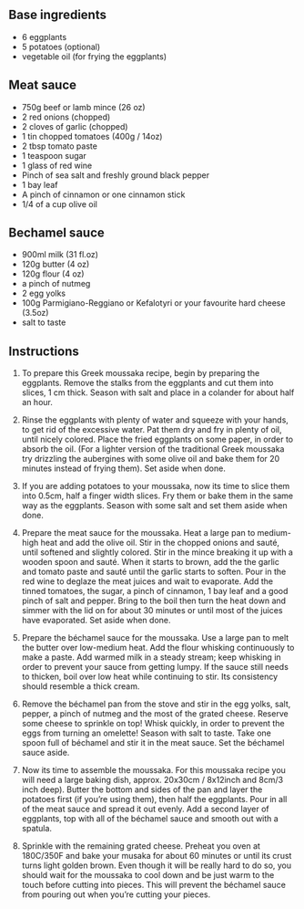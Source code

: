 ## Base ingredients
- 6 eggplants
- 5 potatoes (optional)
- vegetable oil (for frying the eggplants)

## Meat sauce
- 750g beef or lamb mince (26 oz)
- 2 red onions (chopped)
- 2 cloves of garlic (chopped)
- 1 tin chopped tomatoes (400g / 14oz)
- 2 tbsp tomato paste
- 1 teaspoon sugar
- 1 glass of red wine
- Pinch of sea salt and freshly ground black pepper
- 1 bay leaf
- A pinch of cinnamon or one cinnamon stick
- 1/4 of a cup olive oil

## Bechamel sauce
- 900ml milk (31 fl.oz)
- 120g butter (4 oz)
- 120g flour (4 oz)
- a pinch of nutmeg
- 2 egg yolks
- 100g Parmigiano-Reggiano or Kefalotyri or your favourite hard cheese (3.5oz)
- salt to taste

## Instructions

1. To prepare this Greek moussaka recipe, begin by preparing the eggplants. Remove the stalks from the eggplants and cut them into slices, 1 cm thick. Season with salt and place in a colander for about half an hour.

2. Rinse the eggplants with plenty of water and squeeze with your hands, to get rid of the excessive water. Pat them dry and fry in plenty of oil, until nicely colored. Place the fried eggplants on some paper, in order to absorb the oil. (For a lighter version of the traditional Greek moussaka try drizzling the aubergines with some olive oil and bake them for 20 minutes instead of frying them). Set aside when done.

3. If you are adding potatoes to your moussaka, now its time to slice them into 0.5cm, half a finger width slices. Fry them or bake them in the same way as the eggplants. Season with some salt and set them aside when done.

4. Prepare the meat sauce for the moussaka. Heat a large pan to medium-high heat and add the olive oil. Stir in the chopped onions and sauté, until softened and slightly colored. Stir in the mince breaking it up with a wooden spoon and sauté. When it starts to brown, add the the garlic and tomato paste and sauté until the garlic starts to soften. Pour in the red wine to deglaze the meat juices and wait to evaporate. Add the tinned tomatoes, the sugar, a pinch of cinnamon, 1 bay leaf and a good pinch of salt and pepper. Bring to the boil then turn the heat down and simmer with the lid on for about 30 minutes or until most of the juices have evaporated. Set aside when done.

5. Prepare the béchamel sauce for the moussaka. Use a large pan to melt the butter over low-medium heat. Add the flour whisking continuously to make a paste. Add warmed milk in a steady stream; keep whisking in order to prevent your sauce from getting lumpy. If the sauce still needs to thicken, boil over low heat while continuing to stir. Its consistency should resemble a thick cream.

6. Remove the béchamel pan from the stove and stir in the egg yolks, salt, pepper, a pinch of nutmeg and the most of the grated cheese. Reserve some cheese to sprinkle on top! Whisk quickly, in order to prevent the eggs from turning an omelette!  Season with salt to taste. Take one spoon full of béchamel and stir it in the meat sauce. Set the béchamel sauce aside.

7. Now its time to assemble the moussaka. For this moussaka recipe you will need a large baking dish, approx. 20x30cm / 8x12inch and 8cm/3 inch deep). Butter the bottom and sides of the pan and layer the potatoes first (if you’re using them), then half the eggplants. Pour in all of the meat sauce and spread it out evenly. Add a second layer of eggplants, top with all of the béchamel sauce and smooth out with a spatula.

8. Sprinkle with the remaining grated cheese. Preheat you oven at 180C/350F and bake your musaka for about 60 minutes or until its crust turns light golden brown. Even though it will be really hard to do so, you should wait for the moussaka to cool down and be just warm to the touch before cutting into pieces. This will prevent the béchamel sauce from pouring out when you’re cutting your pieces.